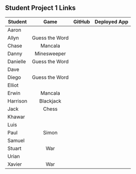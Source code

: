 ## Student Project 1 Links

| Student | Game | GitHub | Deployed App |
|---|:---:|:---:|:---:|
| Aaron |  |  |  |
| Allyn | Guess the Word |  |  |
| Chase | Mancala |  |  |
| Danny | Minesweeper |  |  |
| Danielle | Guess the Word |  |  |
| Dave |  |  |  |
| Diego | Guess the Word |  |  |
| Elliot |  |  |  |
| Erwin | Mancala |  |  |
| Harrison | Blackjack |  |  |
| Jack | Chess |  |  |
| Khawar |  |  |  |
| Luis |  |  |  |
| Paul | Simon |  |  |
| Samuel |  |  |  |
| Stuart | War |  |  |
| Urian |  |  |  |
| Xavier | War |  |  |

